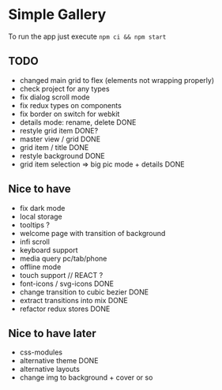 # Simple Gallery

To run the app just execute `npm ci && npm start`

## TODO

- changed main grid to flex (elements not wrapping properly)
- check project for any types
- fix dialog scroll mode
- fix redux types on components
- fix border on switch for webkit
- details mode: rename, delete DONE
- restyle grid item DONE?
- master view / grid DONE
- grid item / title DONE
- restyle background DONE
- grid item selection => big pic mode + details DONE

## Nice to have

- fix dark mode
- local storage
- tooltips ?
- welcome page with transition of background
- infi scroll
- keyboard support
- media query pc/tab/phone
- offline mode
- touch support // REACT ?
- font-icons / svg-icons DONE
- change transition to cubic bezier DONE
- extract transitions into mix DONE
- refactor redux stores DONE

## Nice to have later

- css-modules
- alternative theme DONE
- alternative layouts
- change img to background + cover or so
